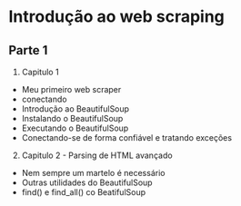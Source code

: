 # Introdução ao web scraping

## Parte 1

1. Capitulo 1 

- Meu primeiro web scraper
- conectando
- Introdução ao BeautifulSoup
- Instalando o BeautifulSoup
- Executando o BeautifulSoup
- Conectando-se de forma confiável e tratando exceções

2. Capitulo 2 - Parsing de HTML avançado

- Nem sempre um martelo é necessário
- Outras utilidades do BeautifulSoup
- find() e find_all() co BeatifulSoup